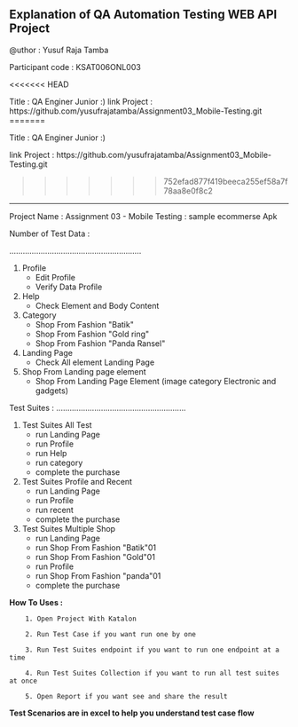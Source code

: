 
Explanation of QA Automation Testing WEB API Project
----------------------------------------------------
<p>@uthor : Yusuf Raja Tamba </p>

Participant code : KSAT006ONL003

<<<<<<< HEAD
<p> Title : QA Enginer Junior :)
link Project : https://github.com/yusufrajatamba/Assignment03_Mobile-Testing.git
=======
<p> Title : QA Enginer Junior :) </p>
<p>link Project : https://github.com/yusufrajatamba/Assignment03_Mobile-Testing.git </p>

>>>>>>> 752efad877f419beeca255ef58a7f78aa8e0f8c2
----------------------------------------------------

Project Name : Assignment 03 - Mobile Testing : sample ecommerse Apk


Number of Test Data :

...........................................................
1. Profile 
      - Edit Profile
      - Verify Data Profile
2. Help
      - Check Element and Body Content 
3. Category
      - Shop From Fashion "Batik"
      - Shop From Fashion "Gold ring"
      -  Shop From Fashion "Panda Ransel"
4. Landing Page
      - Check All element Landing Page
5. Shop From Landing page element
      - Shop From Landing Page Element (image category Electronic and gadgets)

Test Suites :
..........................................................
 1. Test Suites All Test 
      - run Landing Page
      - run Profile
      - run Help
      - run category 
      - complete the purchase
  2. Test Suites Profile and Recent 
      - run Landing Page
      - run Profile
      - run recent
      - complete the purchase
  1. Test Suites Multiple Shop 
      - run Landing Page
      - run Shop From Fashion "Batik"01
      - run Shop From Fashion "Gold"01
      - run Profile
      - run Shop From Fashion "panda"01
      - complete the purchase

**How To Uses :**

        1. Open Project With Katalon

        2. Run Test Case if you want run one by one

        3. Run Test Suites endpoint if you want to run one endpoint at a time

        4. Run Test Suites Collection if you want to run all test suites at once

        5. Open Report if you want see and share the result

**Test Scenarios are in excel to help you understand test case flow**
